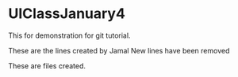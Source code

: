 # UIClassJanuary4
This for demonstration for git tutorial.


These are the lines created by Jamal
New lines have been removed
 
 These are files created.